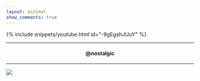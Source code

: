 ```yaml
---
layout: minimal
show_comments: true
---
```


{% include snippets/youtube.html id="-9gEgshJUuY" %}

---

<h4> <p align="center"> @nostalgic </p> </h4>

---

![](https://is.gd/uVvIMS)
